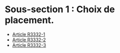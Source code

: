 #  Sous-section 1 : Choix de placement.

* [Article R3332-1](./LEGIARTI000018533158.md)
* [Article R3332-2](./LEGIARTI000018533156.md)
* [Article R3332-3](./LEGIARTI000027799503.md)
